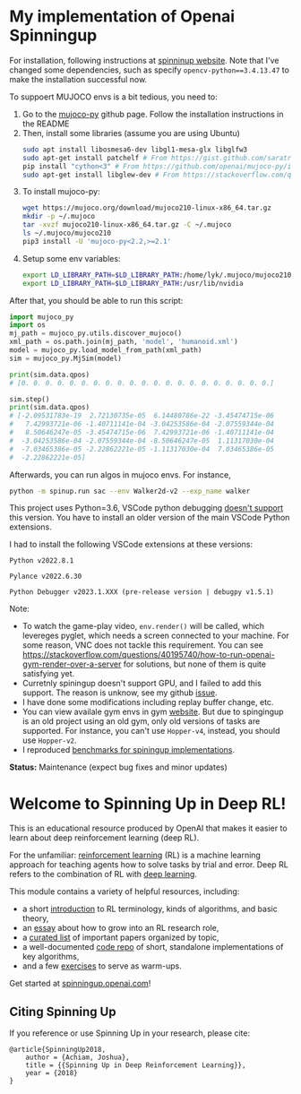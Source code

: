 # My implementation of Openai Spinningup

For installation, following instructions at [spinninup website](https://spinningup.openai.com/en/latest/user/algorithms.html). Note that I've changed some dependencies, such as specify `opencv-python==3.4.13.47` to make the installation successful now.

To suppoert MUJOCO envs is a bit tedious, you need to:
1. Go to the [mujoco-py](https://github.com/openai/mujoco-py) github page. Follow the installation instructions in the README
2. Then, install some libraries (assume you are using Ubuntu)
   ```sh
   sudo apt install libosmesa6-dev libgl1-mesa-glx libglfw3
   sudo apt-get install patchelf # From https://gist.github.com/saratrajput/60b1310fe9d9df664f9983b38b50d5da
   pip install "cython<3" # From https://github.com/openai/mujoco-py/issues/773#issuecomment-1639684035
   sudo apt-get install libglew-dev # From https://stackoverflow.com/questions/76985054/import-mujoco-py-is-giving-me-compiling-errors
   ```
3. To install mujoco-py:
   ```sh
   wget https://mujoco.org/download/mujoco210-linux-x86_64.tar.gz
   mkdir -p ~/.mujoco
   tar -xvzf mujoco210-linux-x86_64.tar.gz -C ~/.mujoco
   ls ~/.mujoco/mujoco210
   pip3 install -U 'mujoco-py<2.2,>=2.1'
   ```
4. Setup some env variables:
   ```sh
   export LD_LIBRARY_PATH=$LD_LIBRARY_PATH:/home/lyk/.mujoco/mujoco210/bin
   export LD_LIBRARY_PATH=$LD_LIBRARY_PATH:/usr/lib/nvidia
   ```
   

After that, you should be able to run this script:
```python
import mujoco_py
import os
mj_path = mujoco_py.utils.discover_mujoco()
xml_path = os.path.join(mj_path, 'model', 'humanoid.xml')
model = mujoco_py.load_model_from_path(xml_path)
sim = mujoco_py.MjSim(model)

print(sim.data.qpos)
# [0. 0. 0. 0. 0. 0. 0. 0. 0. 0. 0. 0. 0. 0. 0. 0. 0. 0. 0. 0. 0.]

sim.step()
print(sim.data.qpos)
# [-2.09531783e-19  2.72130735e-05  6.14480786e-22 -3.45474715e-06
#   7.42993721e-06 -1.40711141e-04 -3.04253586e-04 -2.07559344e-04
#   8.50646247e-05 -3.45474715e-06  7.42993721e-06 -1.40711141e-04
#  -3.04253586e-04 -2.07559344e-04 -8.50646247e-05  1.11317030e-04
#  -7.03465386e-05 -2.22862221e-05 -1.11317030e-04  7.03465386e-05
#  -2.22862221e-05]
```

Afterwards, you can run algos in mujoco envs. For instance,
```sh
python -m spinup.run sac --env Walker2d-v2 --exp_name walker 
```


This project uses Python=3.6, VSCode python debugging [doesn't support](https://marketplace.visualstudio.com/items?itemName=ms-python.debugpy) this version.  You have to install an older version of the main VSCode Python extensions.

I had to install the following VSCode extensions at these versions:

    Python v2022.8.1

    Pylance v2022.6.30

    Python Debugger v2023.1.XXX (pre-release version | debugpy v1.5.1)

Note: 
* To watch the game-play video, `env.render()` will be called, which levereges pyglet, which needs a screen connected to your machine. For some reason, VNC does not tackle this requirement. You can see https://stackoverflow.com/questions/40195740/how-to-run-openai-gym-render-over-a-server  for solutions, but none of them is quite satisfying yet.
* Curretnly spiningup doesn't support GPU, and I failed to add this support. The reason is unknow, see my github [issue](https://github.com/openai/spinningup/issues/440#issue-2837644226).
* I have done some modifications including replay buffer change, etc.
* You can view availale gym envs in gym [website](https://www.gymlibrary.dev/environments/mujoco/half_cheetah/). But due to spingingup is an old project using an old gym, only old versions of tasks are supported. For instance, you can't use `Hopper-v4`, instead, you should use `Hopper-v2`.
* I reproduced [benchmarks for spiningup implementations](https://spinningup.openai.com/en/latest/spinningup/bench.html?utm_source=chatgpt.com#halfcheetah-pytorch-versions).



**Status:** Maintenance (expect bug fixes and minor updates)

Welcome to Spinning Up in Deep RL! 
==================================

This is an educational resource produced by OpenAI that makes it easier to learn about deep reinforcement learning (deep RL).

For the unfamiliar: [reinforcement learning](https://en.wikipedia.org/wiki/Reinforcement_learning) (RL) is a machine learning approach for teaching agents how to solve tasks by trial and error. Deep RL refers to the combination of RL with [deep learning](http://ufldl.stanford.edu/tutorial/).

This module contains a variety of helpful resources, including:

- a short [introduction](https://spinningup.openai.com/en/latest/spinningup/rl_intro.html) to RL terminology, kinds of algorithms, and basic theory,
- an [essay](https://spinningup.openai.com/en/latest/spinningup/spinningup.html) about how to grow into an RL research role,
- a [curated list](https://spinningup.openai.com/en/latest/spinningup/keypapers.html) of important papers organized by topic,
- a well-documented [code repo](https://github.com/openai/spinningup) of short, standalone implementations of key algorithms,
- and a few [exercises](https://spinningup.openai.com/en/latest/spinningup/exercises.html) to serve as warm-ups.

Get started at [spinningup.openai.com](https://spinningup.openai.com)!


Citing Spinning Up
------------------

If you reference or use Spinning Up in your research, please cite:

```
@article{SpinningUp2018,
    author = {Achiam, Joshua},
    title = {{Spinning Up in Deep Reinforcement Learning}},
    year = {2018}
}
```